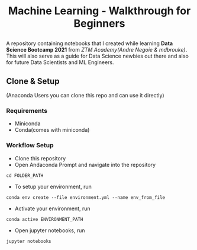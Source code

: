 # <p align=center>Machine Learning - Walkthrough for Beginners</p>

A repository containing notebooks that I created while learning **Data Science Bootcamp 2021** from _ZTM Academy(Andre Negoie & mdbrouke)_. This will also serve as a guide for Data Science newbies out there and also for future Data Scientists and ML Engineers.
## Clone & Setup

(Anaconda Users you can clone this repo and can use it directly)

### Requirements

- Miniconda
- Conda(comes with miniconda)

### Workflow Setup

- Clone this repository
- Open Andaconda Prompt and navigate into the repository

```
cd FOLDER_PATH
```

- To setup your environment, run

```
conda env create --file environment.yml --name env_from_file
```

- Activate your environment, run

```
conda active ENVIRONMENT_PATH
```

- Open jupyter notebooks, run

```
jupyter notebooks
```
